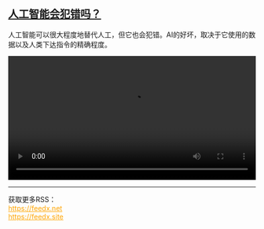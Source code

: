 <!--1736336824000-->
[人工智能会犯错吗？](https://www.dw.com/zh/%E4%BA%BA%E5%B7%A5%E6%99%BA%E8%83%BD%E4%BC%9A%E7%8A%AF%E9%94%99%E5%90%97%EF%BC%9F/a-71191355)
------

<p>人工智能可以很大程度地替代人工，但它也会犯错。AI的好坏，取决于它使用的数据以及人类下达指令的精确程度。</small></p><video src="https://tvdownloaddw-a.akamaihd.net/Events/mp4/vdt_zh/2024/dwvgchi241231_ehlerki-cms-x_01icw_AVC_1280x720.mp4" controls style="width:100%"></video><br><hr><div>获取更多RSS：<br><a href="https://feedx.net" style="color:orange" target="_blank">https://feedx.net</a> <br><a href="https://feedx.site" style="color:orange" target="_blank">https://feedx.site</a><br></div>
